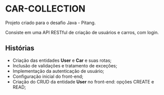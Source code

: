 # CAR-COLLECTION
Projeto criado para o desafio Java - Pitang.

Consiste em uma API RESTful de criação de usuários e carros, com login.

## Histórias

* Criação das entidades **User** e **Car** e suas rotas;
* Inclusão de validações e tratamento de exceções;
* Implementação da autenticação de usuário;
* Configuração inicial do front-end;
* Criação do CRUD da entidade **User** no front-end: opções CREATE e READ;